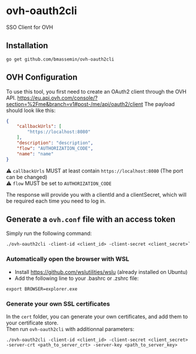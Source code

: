 # ovh-oauth2cli

SSO Client for OVH

## Installation

```
go get github.com/bmassemin/ovh-oauth2cli
```

## OVH Configuration

To use this tool, you first need to create an OAuth2 client through the OVH API.
https://eu.api.ovh.com/console/?section=%2Fme&branch=v1#post-/me/api/oauth2/client
The payload should look like this:
```json
{
    "callbackUrls": [
        "https://localhost:8080"
    ],
    "description": "description",
    "flow": "AUTHORIZATION_CODE",
    "name": "name"
}
```
⚠️ `callbackUrls` MUST at least contain `https://localhost:8080` (The port can be changed)\
⚠️ `flow` MUST be set to `AUTHORIZATION_CODE`

The response will provide you with a clientId and a clientSecret, which will be required each time you need to log in.

## Generate a `ovh.conf` file with an access token

Simply run the following command: 
```
./ovh-oauth2cli -client-id <client_id> -client-secret <client_secret>`
```

### Automatically open the browser with WSL

- Install https://github.com/wslutilities/wslu (already installed on Ubuntu)
- Add the following line to your .bashrc or .zshrc file:
```
export BROWSER=explorer.exe
```

### Generate your own SSL certificates

In the `cert` folder, you can generate your own certificates, and add them to your certificate store.\
Then run `ovh-oauth2cli` with additionnal parameters:
```
./ovh-oauth2cli -client-id <client_id> -client-secret <client_secret> -server-crt <path_to_server_crt> -server-key <path_to_server_key>
```